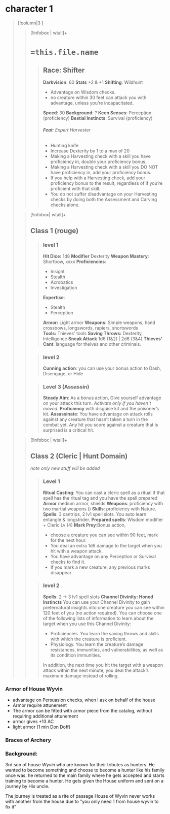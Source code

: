 # character 1
>[!column|3 ]
>>[!infobox | wtall]+
>># `=this.file.name`
>>>## Race: Shifter
>>>**Darkvision**: 60
>>>**Stats** +2 & +1
>>>**Shifting**: Wildhunt
>>> - Advantage on Wisdom checks.
>>> - no creature within 30 feet can attack you with advantage, unless you’re incapacitated.
>>>
>>>**Speed**: 30
>>>**Background**: ?
>>>**Keen Senses**: Perception (proficiency)
>>> **Bestial Instincts**: Survival (proficiency)
>>> ###### **Feat**: Expert Harvester
>>> - Hunting knife
>>>- Increase Dexterity by 1 to a max of 20
>>>- Making a Harvesting check with a skill you have proficiency in, double your proficiency bonus. 
>>>- Making a Harvesting check with a skill you DO NOT have proficiency in, add your proficiency bonus. 
>>>- If you help with a Harvesting check, add your proficiency bonus to the result, regardless of  if you’re proficient with that skill. 
>>>- You do not suffer disadvantage on your Harvesting checks by doing both the Assessment and Carving checks alone.
>>>
>
>
>
>>[!infobox| wtall]+
>>## Class 1 (rouge)
>>>### level 1
>>>**Hit Dice:** 1d8
>>>**Modifier** Dexterity
>>>**Weapon Mastery**: Shortbow, xxxx
>>>**Proficiencies**:
>>>- Insight
>>>- Stealth
>>>- Acrobatics
>>>-  Investigation​
>>>
>>>**Expertise**:
>>>- Stealth
>>>- Perception
>>>
>>>
>>>**Armor:** Light armor
>>>**Weapons:** Simple weapons, hand crossbows, longswords, rapiers, shortswords
>>>**Tools:** Thieves' tools
>>>**Saving Throws:** Dexterity, Intelligence
>>>**Sneak Attack** 1d6 (1&2) | 2d6 (3&4)
>>>**Thieves' Cant**: language for theives and other criminals.
>>
>>>### level 2
>>>**Cunning action**: you can use your bonus action to Dash, Disengage, or Hide
>>
>>>### Level 3 (Assassin)
>>>**Steady Aim**: As a bonus action, Give yourself advantage on your attack this turn. *Activate only if you haven't moved.*
>>> **Proficiency** with disguise kit and the poisoner’s kit.
>>>**Assassinate**: You have advantage on attack rolls against any creature that hasn’t taken a turn in the combat yet. Any hit you score against a creature that is surprised is a critical hit.
>
>
>
>>[!infobox | wtall]+
>>## Class 2 (Cleric | Hunt Domain)
>> *note only new stuff will be added*
>>>### Level 1 
>>>**Ritual Casting**: You can cast a cleric spell as a ritual if that spell has the ritual tag and you have the spell prepared 
>>>**Armor** medium armor, shields
>>> **Weapons**: proficiency with two martial weapons ()
>>> **Skills**: proficiency with Nature.
>>> **Spells**: 3 cantrips, 2 lv1 spell slots. You auto learn entangle & longstrider.
>>> **Prepared spells**: Wisdom modifier + Cleric Lv (4)
>>> **Mark Prey**:Bonus action,  
>>> - choose a creature you can see within 90 feet, mark for the next hour. 
>>> - You deal an extra 1d6 damage to the target when you hit with a weapon attack.
>>> - You have advantage on any Perception or Survival checks to find it. 
>>> - If you mark a new creature, any previous marks disappear
>>
>>>### level 2
>>>**Spells**: 2 -> 3 lv1 spell slots
>>>**Channel Divinity: Honed Instincts**
>>>You can use your Channel Divinity to gain preternatural insights into one creature you can see within 120
>>>feet of you (no action required). You can choose one
>>>of the following lists of information to learn about the 
>>>target when you use this Channel Divinity: 
>>>- Proficiencies. You learn the saving throws and skills with which the creature is proficient.
>>>- Physiology. You learn the creature’s damage resistances, immunities, and vulnerabilities, as well as its condition immunities.
>>>
>>> In addition, the next time you hit the target with a weapon attack within the next minute, you deal the attack’s maximum damage instead of rolling.
>>>
>>>
>>
>>
### Armor of House Wyvin
- advantage on Persuasion checks, when I ask on behalf of the house
- Armor require attunement
- The armor can be fitted with armor piece from the catalog, without requiring additional attunement
- armor gives +13 AC
- light armor (1 min Don Doff)

### Braces of Archery


### **Background:**
3rd son of house *Wyvin* who are known for their tributes as hunters.
He wanted to become something and choose to become a hunter like his family once was.
he returned to the main family where he gets accepted and starts training to become a hunter.
He gets given the House uniform and sent on a journey by His uncle.


The journey is treated as a rite of passage
House of Wyvin never works with another from the house due to
"you only need 1 from house wyvin to fix it" 


